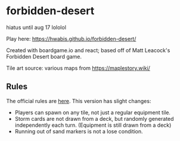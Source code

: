# forbidden-desert
hiatus until aug 17 lololol

Play here: https://hwabis.github.io/forbidden-desert/

Created with boardgame.io and react; based off of Matt Leacock's Forbidden Desert board game.

Tile art source: various maps from https://maplestory.wiki/

## Rules
The official rules are [here](https://www.gamewright.com/gamewright/pdfs/Rules/ForbiddenDesertTM-RULES.pdf). This version has slight changes:

* Players can spawn on any tile, not just a regular equipment tile.
* Storm cards are not drawn from a deck, but randomly generated independently each turn. (Equipment is still drawn from a deck)
* Running out of sand markers is not a lose condition.
